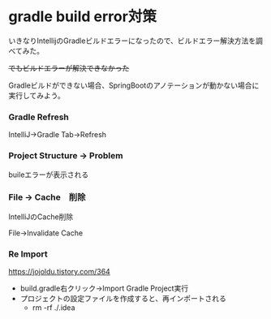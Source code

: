 # gradle build error対策

いきなりIntellijのGradleビルドエラーになったので、ビルドエラー解決方法を調べてみた。

~~でもビルドエラーが解決できなかった~~

Gradleビルドができない場合、SpringBootのアノテーションが動かない場合に実行してみよう。

### Gradle Refresh

IntelliJ->Gradle Tab->Refresh

### Project Structure -> Problem

buileエラーが表示される

### File -> Cache　削除

IntelliJのCache削除

File->Invalidate Cache

### Re Import

https://jojoldu.tistory.com/364

* build.gradle右クリック->Import Gradle Project実行
* プロジェクトの設定ファイルを作成すると、再インポートされる
   * rm -rf ./.idea

